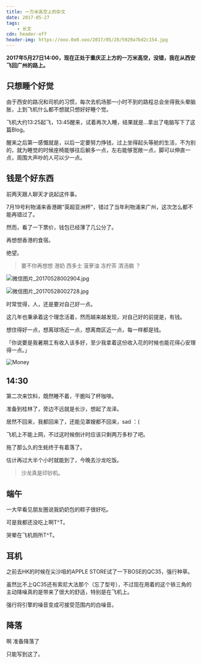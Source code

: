 ```yaml
---
title: 一万米高空上的杂文
date: 2017-05-27
tags:
	- 长文
cdn: header-off
header-img: https://ooo.0o0.ooo/2017/05/28/5929a7bd2c154.jpg
---
```


**2017年5月27日14:00，现在正处于重庆正上方的一万米高空，没错，我在从西安飞回广州的路上。**

## 只想睡个好觉

由于西安的路况和司机的习惯，每次去机场那一小时不到的路程总会坐得我头晕脑胀，上到飞机什么都不想就只想好好睡个觉。

飞机大约13:25起飞，13:45醒来，试着再次入睡，结果就是...拿出了电脑写下了这篇Blog。

醒来之后第一感慨就是，以后一定要努力挣钱，过上坐得起头等舱的生活，不为别的，就为睡觉的时候座椅能够往后躺多一点，左右能够宽敞一点，脚可以伸直一点，周围大声吵的人可以少一点。

## 钱是个好东西

前两天跟人聊天才说起这件事。

7月19号利物浦来香港踢“英超亚洲杯”，错过了当年利物浦来广州，这次怎么都不能再错过了。

然而，看了一下票价，钱包已经薄了几公分了。

再想想香港的食宿。

绝望。

>要不你再想想 港奶 西多士 菠萝油 冻柠茶 清汤腩 ？

![微信图片_20170528002904.jpg](https://ooo.0o0.ooo/2017/05/28/5929a9ea614d5.jpg)

![微信图片_20170528002728.jpg](https://ooo.0o0.ooo/2017/05/28/5929a96409470.jpg)

时常觉得，人，还是要对自己好一点。

这几年也秉承着这个理念活着，然而越来越发现，对自己好的前提是，有钱。

想住得好一点，想离球场近一点，想离商区近一点，每一样都是钱。

「你说要是我暑期工有收入该多好，至少我拿着这份收入花的时候也能花得心安理得一点。」

![Money](https://ooo.0o0.ooo/2017/04/03/58e26e9fc57a7.jpg)

## 14:30

第二次来饮料，既然睡不着，干脆叫了杯咖啡。

准备到桂林了，旁边不远就是长沙，想起了龙泽。

居然不回来，我都回来了，还能见罩嫂都不回来，sad ：(

飞机上不能上网，不过这时候倒计时应该只剩两万多秒了吧。

拖了那么久的生蚝终于有着落了。

估计再过大半个小时就能到了，今晚去沙龙吃饭。

>沙龙真是印钞机。

## 端午

一大早看见朋友圈说我奶奶包的粽子很好吃。

可是我都还没吃上啊T^T。

哭晕在飞机厕所T^T。

## 耳机

之前去HK的时候在尖沙咀的APPLE STORE试了一下BOSE的QC35，强行种草。

虽然比不上QC35还有索尼大法那个（忘了型号），不过现在用着的这个铁三角的主动降噪真的是带来了很大的舒适，特别是在飞机上。

强行将引擎的噪音变成可接受范围内的白噪音。

## 降落

啊 准备降落了

只能写到这了。